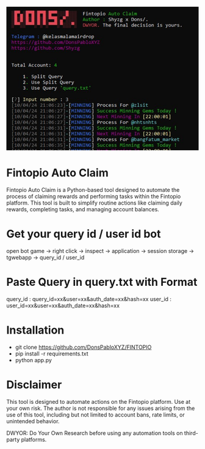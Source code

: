 ![alt text](https://github.com/DonsPabloXYZ/FINTOPIO/blob/main/Screenshot_164.jpg)
# Fintopio Auto Claim

Fintopio Auto Claim is a Python-based tool designed to automate the process of claiming rewards and performing tasks within the Fintopio platform. This tool is built to simplify routine actions like claiming daily rewards, completing tasks, and managing account balances.

# Get your query id / user id bot
open bot game -> right click -> inspect -> application -> session storage -> tgwebapp -> query_id / user_id

# Paste Query in query.txt with Format
  query_id : query_id=xx&user=xx&auth_date=xx&hash=xx
  user_id : user_id=xx&user=xx&auth_date=xx&hash=xx

# Installation
- git clone https://github.com/DonsPabloXYZ/FINTOPIO
- pip install -r requirements.txt
- python app.py

# Disclaimer
This tool is designed to automate actions on the Fintopio platform. Use at your own risk. The author is not responsible for any issues arising from the use of this tool, including but not limited to account bans, rate limits, or unintended behavior.

DWYOR: Do Your Own Research before using any automation tools on third-party platforms.
